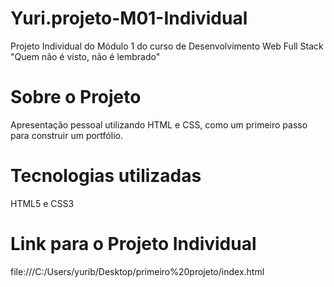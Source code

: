 # Yuri.projeto-M01-Individual
Projeto Individual do Módulo 1 do curso de Desenvolvimento Web Full Stack "Quem não é visto, não é lembrado"

# Sobre o Projeto
Apresentação pessoal utilizando HTML e CSS, como um primeiro passo para construir um portfólio.

# Tecnologias utilizadas
HTML5 e CSS3

# Link para o Projeto Individual
file:///C:/Users/yurib/Desktop/primeiro%20projeto/index.html

